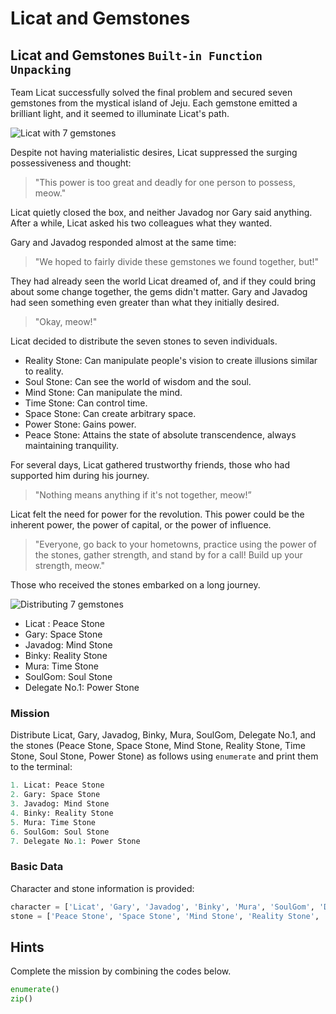 # Licat and Gemstones

## Licat and Gemstones `Built-in Function` `Unpacking`

Team Licat successfully solved the final problem and secured seven gemstones from the mystical island of Jeju. Each gemstone emitted a brilliant light, and it seemed to illuminate Licat's path.

![Licat with 7 gemstones](./16_1.webp)

Despite not having materialistic desires, Licat suppressed the surging possessiveness and thought:

> "This power is too great and deadly for one person to possess, meow."

Licat quietly closed the box, and neither Javadog nor Gary said anything. After a while, Licat asked his two colleagues what they wanted.

Gary and Javadog responded almost at the same time:

> "We hoped to fairly divide these gemstones we found together, but!"

They had already seen the world Licat dreamed of, and if they could bring about some change together, the gems didn't matter. Gary and Javadog had seen something even greater than what they initially desired.

> "Okay, meow!"

Licat decided to distribute the seven stones to seven individuals.

- Reality Stone: Can manipulate people's vision to create illusions similar to reality.
- Soul Stone: Can see the world of wisdom and the soul.
- Mind Stone: Can manipulate the mind.
- Time Stone: Can control time.
- Space Stone: Can create arbitrary space.
- Power Stone: Gains power.
- Peace Stone: Attains the state of absolute transcendence, always maintaining tranquility.

For several days, Licat gathered trustworthy friends, those who had supported him during his journey.

> "Nothing means anything if it's not together, meow!”

Licat felt the need for power for the revolution. This power could be the inherent power, the power of capital, or the power of influence.

> "Everyone, go back to your hometowns, practice using the power of the stones, gather strength, and stand by for a call! Build up your strength, meow."

Those who received the stones embarked on a long journey.

![Distributing 7 gemstones](./16_2.webp)

- Licat : Peace Stone
- Gary: Space Stone
- Javadog: Mind Stone
- Binky: Reality Stone
- Mura: Time Stone
- SoulGom: Soul Stone
- Delegate No.1: Power Stone

### Mission
Distribute Licat, Gary, Javadog, Binky, Mura, SoulGom, Delegate No.1, and the stones (Peace Stone, Space Stone, Mind Stone, Reality Stone, Time Stone, Soul Stone, Power Stone) as follows using `enumerate` and print them to the terminal:

```python
1. Licat: Peace Stone
2. Gary: Space Stone
3. Javadog: Mind Stone
4. Binky: Reality Stone
5. Mura: Time Stone
6. SoulGom: Soul Stone
7. Delegate No.1: Power Stone
```

### Basic Data
Character and stone information is provided:

```python
character = ['Licat', 'Gary', 'Javadog', 'Binky', 'Mura', 'SoulGom', 'Delegate No.1']
stone = ['Peace Stone', 'Space Stone', 'Mind Stone', 'Reality Stone', 'Time Stone', 'Soul Stone', 'Power Stone']
```


## Hints
Complete the mission by combining the codes below.
```python
enumerate()
zip()
```